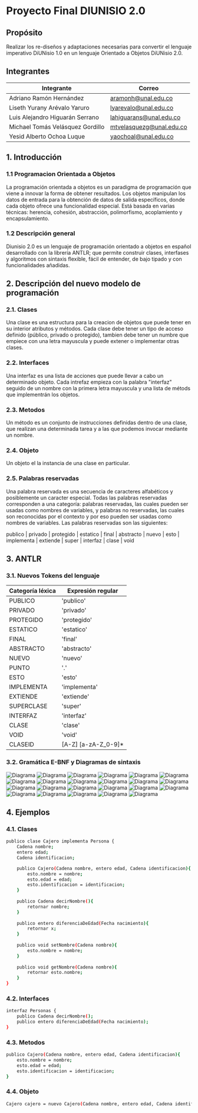 # Proyecto Final DIUNISIO 2.0 

## Propósito

Realizar los re-diseños y adaptaciones necesarias para convertir el lenguaje imperativo  DiUNisio 1.0 en un lenguaje Orientado a Objetos DiUNisio 2.0.  

## Integrantes

|       Integrante      |                 Correo                       |
|-----------------------|-----------------------------------------------|
| Adriano Ramón Hernández|  <aramonh@unal.edu.co> |
| Liseth Yurany Arévalo Yaruro   |   <lyarevalo@unal.edu.co>  |
| Luis Alejandro Higuarán Serrano      |    <lahiguarans@unal.edu.co>    |
| Michael Tomás Velásquez Gordillo      |   <mtvelasquezg@unal.edu.co>     |
| Yesid Alberto Ochoa Luque      |    <yaochoal@unal.edu.co>     |

## 1. Introducción

### 1.1 Programacion Orientada a Objetos
La programación orientada a objetos es un paradigma de programación que viene a innovar la forma de obtener resultados. Los objetos manipulan los datos de entrada para la obtención de datos de salida específicos, donde cada objeto ofrece una funcionalidad especial. Está basada en varias técnicas: herencia, cohesión, abstracción, polimorfismo, acoplamiento y encapsulamiento.

### 1.2 Descripción general
Diunisio 2.0 es un lenguaje de programación orientado a objetos  en español desarrollado con la librería ANTLR;
que permite construir clases, interfases y algoritmos con sintaxis flexible, fácil de entender, de bajo tipado y con funcionalidades añadidas.


## 2. Descripción del nuevo modelo de programación
### 2.1. Clases
Una clase es una estructura para la creacion de objetos que puede tener en su interior atributos y métodos. Cada clase debe tener un tipo de acceso definido (público, privado o protegido), tambien debe tener un numbre que empiece con una letra mayuscula y puede extener o implementar otras clases.

### 2.2. Interfaces
Una interfaz es una lista de acciones que puede llevar a cabo un determinado objeto. Cada intrefaz empieza con la palabra "interfaz" seguido de un nombre con la primera letra mayuscula y una lista de métods que implementrán los objetos.

### 2.3. Metodos
Un método es un conjunto de instrucciones definidas dentro de una clase, que realizan una determinada tarea y a las que podemos invocar mediante un nombre.

### 2.4. Objeto
Un objeto el la instancia de una clase en particular.

### 2.5. Palabras reservadas
Una palabra reservada es una secuencia de caracteres alfabéticos y posiblemente un caracter especial.
Todas las palabras reservadas corresponden a una categoría: palabras reservadas, las cuales pueden ser
usadas como nombres de variables, y palabras no reservadas, las cuales son reconocidas por el contexto
y por eso pueden ser usadas como nombres de variables.
Las palabras reservadas son las siguientes:

publico | privado | protegido | estatico | final | abstracto | nuevo | esto | implementa | extiende | super | interfaz | clase | void 

## 3. ANTLR

### 3.1. Nuevos Tokens del lenguaje
|       Categoría léxica     |                 Expresión regular                  |
|-----------------------|-----------------------------------------------|
|  PUBLICO     |    'publico'   |
|  PRIVADO      |    'privado'     |
|  PROTEGIDO      |    'protegido'     |
|  ESTATICO      |    'estatico'     |
|  FINAL      |    'final'     |
|  ABSTRACTO      |    'abstracto'     |
|  NUEVO      |    'nuevo'     |
|  PUNTO      |    '.'     |
|  ESTO      |    'esto'     |
|  IMPLEMENTA      |    'implementa'     |
|  EXTIENDE      |    'extiende'     |
|  SUPERCLASE     |    'super'     |
|  INTERFAZ   |    'interfaz'     |
|  CLASE |    'clase'     |
|  VOID|    'void'     |
|  CLASEID |    [A-Z] [a-zA-Z_0-9]*     |

### 3.2. Gramática E-BNF y Diagramas de sintaxis
![Diagrama](/img/img1.png )
![Diagrama](/img/img2.png )
![Diagrama](/img/img3.png )
![Diagrama](/img/img4.png )
![Diagrama](/img/img5.png )
![Diagrama](/img/img6.png )
![Diagrama](/img/img7.png )
![Diagrama](/img/img8.png )
![Diagrama](/img/img9.png )
![Diagrama](/img/img10.png )
![Diagrama](/img/img11.png )
![Diagrama](/img/img12.png )
![Diagrama](/img/img13.png )
![Diagrama](/img/img14.png )
![Diagrama](/img/img15.png )
![Diagrama](/img/img16.png )
![Diagrama](/img/img17.png )
![Diagrama](/img/img18.png )
![Diagrama](/img/img19.png )
![Diagrama](/img/img20.png )
![Diagrama](/img/img21.png )
![Diagrama](/img/img22.png )
![Diagrama](/img/img23.png )
## 4. Ejemplos
### 4.1. Clases
```sh
publico clase Cajero implementa Persona {
    Cadena nombre;
    entero edad;
    Cadena identificacion;

    publico Cajero(Cadena nombre, entero edad, Cadena identificacion){
        esto.nombre = nombre;
        esto.edad = edad;
        esto.identificacion = identificacion;
    }
    
    publico Cadena decirNombre(){
        retornar nombre;
    }
    
    publico entero diferenciaDeEdad(Fecha nacimiento){
        retornar x;
    }
    
    publico void setNombre(Cadena nombre){
        esto.nombre = nombre;
    }
    
    publico void getNombre(Cadena nombre){
        retornar esto.nombre;
    } 
}
```

### 4.2. Interfaces
```sh
interfaz Personas {
    publico Cadena decirNombre();
    publico entero diferenciaDeEdad(Fecha nacimiento);
}
```

### 4.3. Metodos
```sh
publico Cajero(Cadena nombre, entero edad, Cadena identificacion){
    esto.nombre = nombre;
    esto.edad = edad;
    esto.identificacion = identificacion;
}
```

### 4.4. Objeto
```sh
Cajero cajero = nuevo Cajero(Cadena nombre, entero edad, Cadena identificacion);
```


